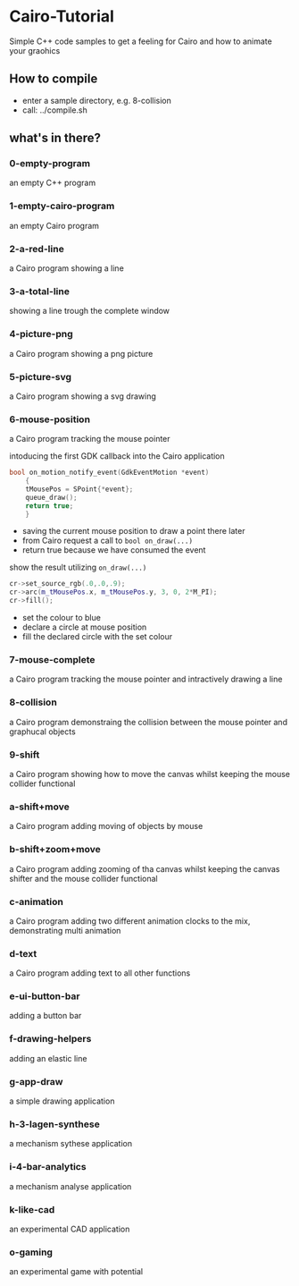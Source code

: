 # Cairo-Tutorial
Simple C++ code samples to get a feeling for Cairo and how to animate your graohics

## How to compile

 * enter a sample directory, e.g. 8-collision
 * call: ../compile.sh

## what's in there?

### 0-empty-program
an empty C++ program

### 1-empty-cairo-program
an empty Cairo program

### 2-a-red-line
a Cairo program showing a line

### 3-a-total-line
showing a line trough the complete window

### 4-picture-png
a Cairo program showing a png picture

### 5-picture-svg
a Cairo program showing a svg drawing

### 6-mouse-position
a Cairo program tracking the mouse pointer

intoducing the first GDK callback into the Cairo application

```C++
bool on_motion_notify_event(GdkEventMotion *event)
    {
    tMousePos = SPoint{*event};
    queue_draw();
    return true;
    }
```

  * saving the current mouse position to draw a point there later
  * from Cairo request a call to `bool on_draw(...)`
  * return true because we have consumed the event

show the result utilizing `on_draw(...)`

```c++
cr->set_source_rgb(.0,.0,.9);
cr->arc(m_tMousePos.x, m_tMousePos.y, 3, 0, 2*M_PI);
cr->fill();
```

 * set the colour to blue
 * declare a circle at mouse position
 * fill the declared circle with the set colour

### 7-mouse-complete
a Cairo program tracking the mouse pointer and intractively drawing a line

### 8-collision
a Cairo program demonstraing the collision between the mouse pointer and graphucal objects

### 9-shift
a Cairo program showing how to move the canvas whilst keeping the mouse collider functional

### a-shift+move
a Cairo program adding moving of objects by mouse

### b-shift+zoom+move
a Cairo program adding zooming of tha canvas  whilst keeping the canvas shifter and the mouse collider functional

### c-animation
a Cairo program adding two different animation clocks to the mix, demonstrating multi animation

### d-text
a Cairo program adding text to all other functions

### e-ui-button-bar
adding a button bar
### f-drawing-helpers
adding an elastic line

### g-app-draw
a simple drawing application

### h-3-lagen-synthese
a mechanism sythese application

### i-4-bar-analytics
a mechanism analyse application

### k-like-cad
an experimental CAD application

### o-gaming
an experimental game with potential

